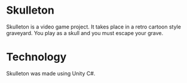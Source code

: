 # Skulleton
Skulleton is a video game project. It takes place in a retro cartoon style graveyard. 
You play as a skull and you must escape your grave.
# Technology
Skulleton was made using Unity C#.
